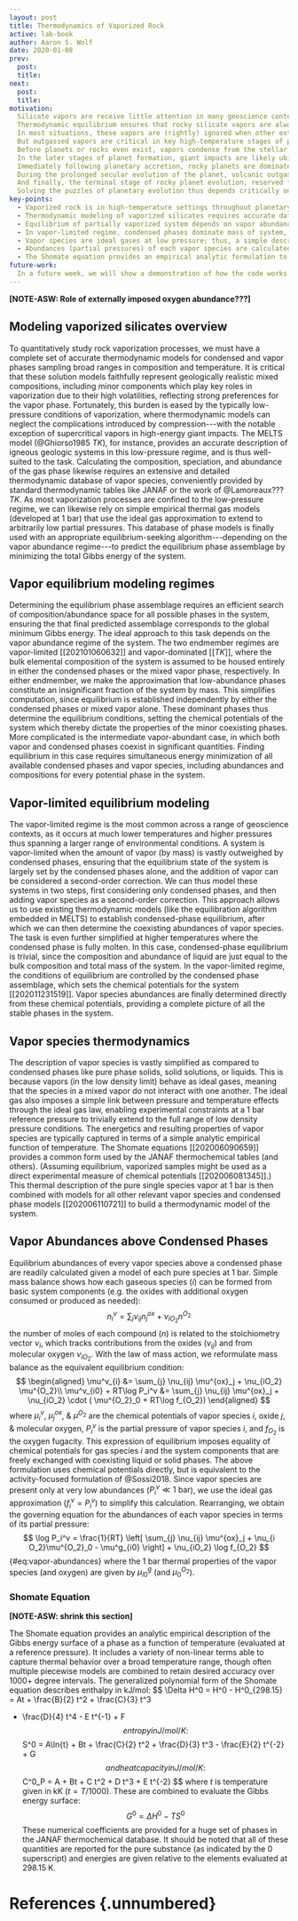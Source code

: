 ```yaml
---
layout: post
title: Thermodynamics of Vaporized Rock
active: lab-book
author: Aaron S. Wolf
date: 2020-01-08
prev:
  post:
  title:
next:
  post:
  title:
motivation:
  Silicate vapors are receive little attention in many geoscience contexts, but outgassed vapors play key roles in planetary evolution spanning the full range of planetary length- and time-scales, from the earliest proto-dust grains to the eventual erosion and erasure of entire rocky planets.
  Thermodynamic equilibrium ensures that rocky silicate vapors are always present above condensed (liquid or solid) phases, though typically at very low pressures.
  In most situations, these vapors are (rightly) ignored when other external processes dominate, such as the biotically controlled near-surface atmospheric conditions on Earth.
  But outgassed vapors are critical in key high-temperature stages of planet formation, which appear throughout the lifetime of evolving planets.
  Before planets or rocks even exist, vapors condense from the stellar nebula to form the original planetary building blocks.
  In the later stages of planet formation, giant impacts are likely ubiquitous and readily produce global-scale melting and vaporization.
  Immediately following planetary accretion, rocky planets are dominated by deep magma oceans (especially after giant impacts) that exchange both volatile and refractory elements with silicate vapor and steam atmospheres.
  During the prolonged secular evolution of the planet, volcanic outgassing controls the long-term exchange of matter (primarily volatile and moderately volatile elements) between interiors and atmospheres.
  And finally, the terminal stage of rocky planet evolution, reserved for those parked too close to the surface of their parent star---whether by planetary migration or runaway stellar expansion in the red-giant phase---is marked by progressive planetary vaporization and whole-scale erosion, driven by atmospheric escape and stellar winds.
  Solving the puzzles of planetary evolution thus depends critically on our ability to model silicate vapors and their interplay with liquid and solid phases through condensation and vaporization.
key-points:
  - Vaporized rock is in high-temperature settings throughout planetary evolution (pre-formation to destruction) including nebular condensation, giant impacts, magma-ocean- & interior-outgassing, and radiation-induced planetary erosion.
  - Thermodynamic modeling of vaporized silicates requires accurate databases of both condensed (liquid & solid) phases as well as all relevant vapor species; ideal gas approximation is used to extend to very low partial pressures.
  - Equilibrium of partially vaporized system depends on vapor abundance relative to condensed phases; simplified endmembers are vapor-limited or vapor-dominant, w/ complex interactions for intermediate vapor-abundant systems.
  - In vapor-limited regime, condensed phases dominate mass of system, so they control equilibrium conditions (e.g. chemical potentials), and vapor species are calculated as 2nd order correction.
  - Vapor species are ideal gases at low pressure; thus, a simple description of their temperature-dependence at a 1bar ref. pressure is enough to fully capture their behavior over the full low pressure regime.
  - Abundances (partial pressures) of each vapor species are calculated from mass balance & law of mass action, given the oxide chemical potentials & fO2; since P_vi << 1bar for all species, they are treated as ideal gases.
  - The Shomate equation provides an empirical analytic formulation to model the energy of a material over a broad temperature range evaluated at a (1 bar) reference pressure; fitted coefficients are given by JANAF database.
future-work:
  In a future week, we will show a demonstration of how the code works.
---
```


**[NOTE-ASW: Role of externally imposed oxygen abundance???]**

<!-- Motivation -->
<!-- # [[202101030642]] Role of vaporized rock throughout planetary evolution -->

## Modeling vaporized silicates overview
<!-- # [[202101050640]] Modeling vaporized silicates overview -->

To quantitatively study rock vaporization processes, we must have a complete set of accurate thermodynamic models for condensed and vapor phases sampling broad ranges in composition and temperature.
It is critical that these solution models faithfully represent geologically realistic mixed compositions, including minor components which play key roles in vaporization due to their high volatilities, reflecting strong preferences for the vapor phase.
Fortunately, this burden is eased by the typically low-pressure conditions of vaporization, where thermodynamic models can neglect the complications introduced by compression---with the notable exception of supercritical vapors in high-energy giant impacts.
The MELTS model (@Ghiorso1985 *TK*), for instance, provides an accurate description of igneous geologic systems in this low-pressure regime, and is thus well-suited to the task.
Calculating the composition, speciation, and abundance of the gas phase likewise requires an extensive and detailed thermodynamic database of vapor species, conveniently provided by standard thermodynamic tables like JANAF or the work of @Lamoreaux??? *TK*.
As most vaporization processes are confined to the low-pressure regime, we can likewise rely on simple empirical thermal gas models (developed at 1 bar) that use the ideal gas approximation to extend to arbitrarily low partial pressures.
This database of phase models is finally used with an appropriate equilibrium-seeking algorithm---depending on the vapor abundance regime---to predict the equilibrium phase assemblage by minimizing the total Gibbs energy of the system.


##  Vapor equilibrium modeling regimes
<!-- # [[202101051402]] Vapor equilibrium modeling regimes -->

Determining the equilibrium phase assemblage requires an efficient search of composition/abundance space for all possible phases in the system, ensuring the that final predicted assemblage corresponds to the global minimum Gibbs energy.
The ideal approach to this task depends on the vapor abundance regime of the system.
The two endmember regimes are vapor-limited [[202101060632]] and vapor-dominated [[*TK*]], where the bulk elemental composition of the system is assumed to be housed entirely in either the condensed phases or the mixed vapor phase, respectively.
In either endmember, we make the approximation that low-abundance phases constitute an insignificant fraction of the system by mass.
This simplifies computation, since equilibrium is established independently by either the condensed phases or mixed vapor alone.
These dominant phases thus determine the equilibrium conditions, setting the chemical potentials of the system which thereby dictate the properties of the minor coexisting phases.
More complicated is the intermediate vapor-abundant case, in which both vapor and condensed phases coexist in significant quantities.
Finding equilibrium in this case requires simultaneous energy minimization of all available condensed phases and vapor species, including abundances and compositions for every potential phase in the system.

##  Vapor-limited equilibrium modeling
<!-- # [[202101060632]] Vapor-limited equilibrium modeling -->

The vapor-limited regime is the most common across a range of geoscience contexts, as it occurs at much lower temperatures and higher pressures thus spanning a larger range of environmental conditions.
A system is vapor-limited when the amount of vapor (by mass) is vastly outweighed by condensed phases, ensuring that the equilibrium state of the system is largely set by the condensed phases alone, and the addition of vapor can be considered a second-order correction.
We can thus model these systems in two steps, first considering only condensed phases, and then adding vapor species as a second-order correction.
This approach allows us to use existing thermodynamic models (like the equilibration algorithm embedded in MELTS) to establish condensed-phase equilibrium, after which we can then determine the coexisting abundances of vapor species.
The task is even further simplified at higher temperatures where the condensed phase is fully molten.
In this case, condensed-phase equilibrium is trivial, since the composition and abundance of liquid are just equal to the bulk composition and total mass of the system.
In the vapor-limited regime, the conditions of equilibrium are controlled by the condensed phase assemblage, which sets the chemical potentials for the system [[202011231519]].
Vapor species abundances are finally determined directly from these chemical potentials, providing a complete picture of all the stable phases in the system.

## Vapor species thermodynamics
<!-- # [[202006090637]] Overview of modeling vapor species thermodynamics -->

The description of vapor species is vastly simplified as compared to condensed phases like pure phase solids, solid solutions, or liquids.
This is because vapors (in the low density limit) behave as ideal gases, meaning that the species in a mixed vapor do not interact with one another.
The ideal gas also imposes a simple link between pressure and temperature effects through the ideal gas law, enabling experimental constraints at a 1 bar reference pressure to trivially extend to the full range of low density pressure conditions.
The energetics and resulting properties of vapor species are typically captured in terms of a simple analytic empirical function of temperature.
The Shomate equations [[202006090659]] provides a common form used by the JANAF thermochemical tables (and others).
(Assuming equilibrium, vaporized samples might be used as a direct experimental measure of chemical potentials [[202006081345]].)
This thermal description of the pure single species vapor at 1 bar is then combined with models for all other relevant vapor species and condensed phase models [[202006110721]] to build a thermodynamic model of the system.

## Vapor Abundances above Condensed Phases
<!-- # [[202006110721]] Equilibrium Vapor Species Abundances above Condensed Phs -->

Equilibrium abundances of every vapor species above a condensed phase are readily calculated given a model of each pure species at 1 bar.
Simple mass balance shows how each gaseous species ($i$) can be formed from basic system components (e.g. the oxides with additional oxygen consumed or produced as needed):
$$
n^v_i = \sum_{j} \nu_{ij} n^{ox}_j + \nu_{iO_2} n^{O_2}
$$
the number of moles of each compound ($n$) is related to the stoichiometry vector $\nu_i$, which tracks contributions from the oxides ($\nu_{ij}$) and from molecular oxygen $\nu_{iO_2}$.
With the law of mass action, we reformulate mass balance as the equivalent equilibrium condition:
$$
\begin{aligned}
\mu^v_{i} &= \sum_{j} \nu_{ij} \mu^{ox}_j + \nu_{iO_2} \mu^{O_2}\\
\mu^v_{i0} + RT\log P_i^v &= \sum_{j} \nu_{ij} \mu^{ox}_j + \nu_{iO_2} \cdot ( \mu^{O_2}_0 + RT\log f_{O_2})
\end{aligned}
$$
where $\mu_i^v$, $\mu_j^{ox}$, & $\mu^{O_2}$ are the chemical potentials of vapor species $i$, oxide $j$, & molecular oxygen, $P_i^v$ is the partial pressure of vapor species $i$, and $f_{O_2}$ is the oxygen fugacity.
This expression of equilibrium imposes equality of chemical potentials for gas species $i$ and the system components that are freely exchanged with coexisting liquid or solid phases.
The above formulation uses chemical potentials directly, but is equivalent to the activity-focused formulation of @Sossi2018.
Since vapor species are present only at very low abundances ($P^v_i \ll \textrm{1 bar}$), we use the ideal gas approximation ($f_{i}^v=P_i^v$) to simplify this calculation.
Rearranging, we obtain the governing equation for the abundances of each vapor species in terms of its partial pressure:
$$
\log P_i^v = \frac{1}{RT} \left[ \sum_{j} \nu_{ij} \mu^{ox}_j + \nu_{i O_2}\mu^{O_2}_0 - \mu^g_{i0} \right] + \nu_{iO_2} \log f_{O_2}
$$ {#eq:vapor-abundances}
where the 1 bar thermal properties of the vapor species (and oxygen) are given by $\mu_{i0}^g$ (and $\mu_0^{O_2}$).


### Shomate Equation
**[NOTE-ASW: shrink this section]**
<!-- # [[202006090659]] Shomate Equation -->

The Shomate equation provides an analytic empirical description of the Gibbs energy surface of a phase as a function of temperature (evaluated at a reference pressure).
It includes a variety of non-linear terms able to capture thermal behavior over a broad temperature range, though often multiple piecewise models are combined to retain desired accuracy over 1000+ degree intervals.
The generalized polynomial form of the Shomate equation describes enthalpy in kJ/mol:
$$
\Delta H^0 = H^0 - H^0_{298.15} = At + \frac{B}{2} t^2 + \frac{C}{3} t^3
+ \frac{D}{4} t^4 - E t^{-1} + F
$$
entropy in J/mol/K:
$$
S^0 = A\ln{t} + Bt + \frac{C}{2} t^2 + \frac{D}{3} t^3 - \frac{E}{2} t^{-2} + G
$$
and heat capacity in J/mol/K:
$$
C^0_P = A + Bt + C t^2 + D t^3 + E t^{-2}
$$
where $t$ is temperature given in kK ($t = T/1000$).
These are combined to evaluate the Gibbs energy surface:
$$
G^0 = \Delta H^0 - T S^0
$$
These numerical coefficients are provided for a huge set of phases in the JANAF thermochemical database.
It should be noted that all of these quantities are reported for the pure substance (as indicated by the 0 superscript) and energies are given relative to the elements evaluated at 298.15 K.

# References {.unnumbered}
